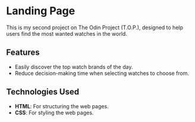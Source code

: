 # Landing Page

This is my second project on The Odin Project (T.O.P.), designed to help users find the most wanted watches in the world.

## Features

- Easily discover the top watch brands of the day.
- Reduce decision-making time when selecting watches to choose from.

## Technologies Used

- **HTML**: For structuring the web pages.
- **CSS**: For styling the web pages.